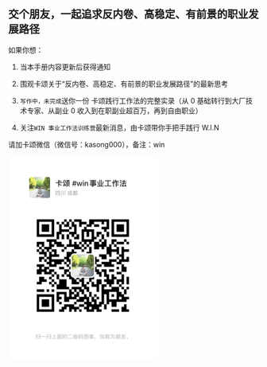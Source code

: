## 交个朋友，一起追求反内卷、高稳定、有前景的职业发展路径

如果你想：

1. 当本手册内容更新后获得通知

2. 围观卡颂关于“反内卷、高稳定、有前景的职业发展路径”的最新思考

3. `写作中，未完成`送你一份 卡颂践行工作法的完整实录（从 0 基础转行到大厂技术专家、从副业 0 收入到在职副业超百万，再到自由职业）

4. 关注`WIN 事业工作法训练营`最新消息，由卡颂带你手把手践行 W.I.N

请加卡颂微信（微信号：kasong000），备注：win

<img src="/imgs/kasong_win.jpg" title="kasong" width="300"/>
